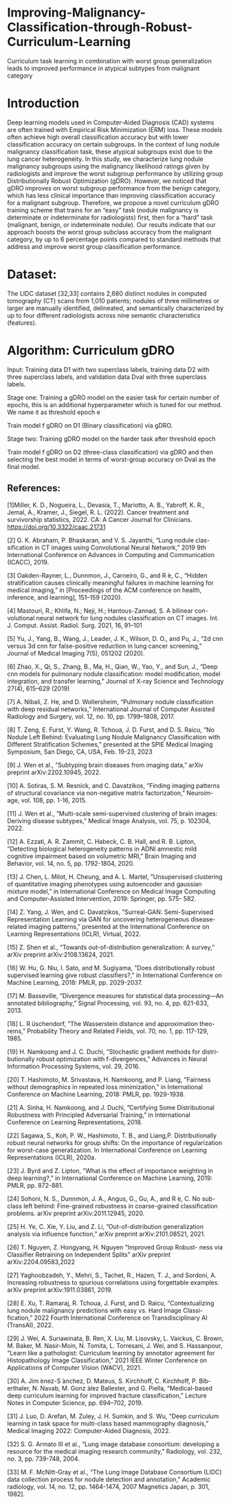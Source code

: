 # Improving-Malignancy-Classification-through-Robust-Curriculum-Learning
Curriculum task learning in combination with worst group generalization leads to improved performance in atypical subtypes from malignant category

# Introduction
Deep learning models used in Computer-Aided Diagnosis (CAD) systems are often trained with Empirical Risk Minimization (ERM) loss. These models often achieve high overall classification accuracy but with lower classification accuracy on certain subgroups. In the context of lung nodule malignancy classification task, these atypical subgroups exist due to the lung
cancer heterogeneity. In this study, we characterize lung nodule malignancy subgroups using the malignancy likelihood ratings given by radiologists and improve the worst subgroup performance by utilizing group Distributionally Robust Optimization (gDRO). However, we noticed that gDRO improves on worst subgroup performance from the benign category, which has less
clinical importance than improving classification accuracy for a malignant subgroup. Therefore, we propose a novel curriculum gDRO training scheme that trains for an “easy” task (nodule
malignancy is determinate or indeterminate for radiologists) first, then for a “hard” task (malignant, benign, or indeterminate nodule). Our results indicate that our approach boosts the worst group subclass accuracy from the malignant category, by up to 6 percentage points compared to standard methods that address and improve worst group classification performance.
# Dataset:
The LIDC dataset [32,33] contains 2,680 distinct nodules in computed tomography (CT) scans from 1,010 patients; nodules of three millimetres or larger are manually identified, delineated, and semantically characterized by up to four different radiologists across nine semantic characteristics (features).

# Algorithm: Curriculum gDRO
Input: Training data D1 with two superclass labels, training
data D2 with three superclass labels, and validation data
Dval with three superclass labels.

Stage one: Training a gDRO model on the easier task
for certain number of epochs, this is an additional
hyperparameter which is tuned for our method. We name
it as threshold epoch e

Train model f gDRO on D1 (Binary classification) via
gDRO.

Stage two: Training gDRO model on the harder task after
threshold epoch

Train model f gDRO on D2 (three-class classification)
via gDRO and then selecting the best model in terms of
worst-group accuracy on Dval as the final model.

## References:
[1]Miller, K. D., Nogueira, L., Devasia, T., Mariotto, A. B., Yabroff, K.
R., Jemal, A., Kramer, J., Siegel, R. L. (2022). Cancer treatment
and survivorship statistics, 2022. CA: A Cancer Journal for Clinicians.
https://doi.org/10.3322/caac.21731

[2] G. K. Abraham, P. Bhaskaran, and V. S. Jayanthi, “Lung nodule clas-
sification in CT images using Convolutional Neural Network,” 2019 9th
International Conference on Advances in Computing and Communication
(ICACC), 2019.

[3] Oakden-Rayner, L., Dunnmon, J., Carneiro, G., and R ́e, C., “Hidden
stratification causes clinically meaningful failures in machine learning
for medical imaging,” in [Proceedings of the ACM conference on health,
inference, and learning], 151–159 (2020).

[4] Mastouri, R.; Khlifa, N.; Neji, H.; Hantous-Zannad, S. A bilinear con-
volutional neural network for lung nodules classification on CT images.
Int. J. Comput. Assist. Radiol. Surg. 2021, 16, 91–101

[5] Yu, J., Yang, B., Wang, J., Leader, J. K., Wilson, D. O., and Pu, J., “2d
cnn versus 3d cnn for false-positive reduction in lung cancer screening,”
Journal of Medical Imaging 7(5), 051202 (2020).

[6] Zhao, X., Qi, S., Zhang, B., Ma, H., Qian, W., Yao, Y., and Sun, J., “Deep
cnn models for pulmonary nodule classification: model modification,
model integration, and transfer learning,” Journal of X-ray Science and
Technology 27(4), 615–629 (2019)

[7] A. Nibali, Z. He, and D. Wollersheim, “Pulmonary nodule classification
with deep residual networks,” International Journal of Computer Assisted
Radiology and Surgery, vol. 12, no. 10, pp. 1799–1808, 2017.

[8] T. Zeng, E. Furst, Y. Wang, R. Tchoua, J. D. Furst, and D. S. Raicu, ”No
Nodule Left Behind: Evaluating Lung Nodule Malignancy Classification
with Different Stratification Schemes,” presented at the SPIE Medical
Imaging Symposium, San Diego, CA, USA, Feb. 19-23, 2023

[9] J. Wen et al., ”Subtyping brain diseases from imaging data,” arXiv
preprint arXiv:2202.10945, 2022.

[10] A. Sotiras, S. M. Resnick, and C. Davatzikos, ”Finding imaging patterns
of structural covariance via non-negative matrix factorization,” Neuroim-
age, vol. 108, pp. 1-16, 2015.

[11] J. Wen et al., ”Multi-scale semi-supervised clustering of brain images:
Deriving disease subtypes,” Medical Image Analysis, vol. 75, p. 102304,
2022.

[12] A. Ezzati, A. R. Zammit, C. Habeck, C. B. Hall, and R. B. Lipton,
”Detecting biological heterogeneity patterns in ADNI amnestic mild
cognitive impairment based on volumetric MRI,” Brain Imaging and
Behavior, vol. 14, no. 5, pp. 1792-1804, 2020.

[13] J. Chen, L. Milot, H. Cheung, and A. L. Martel, ”Unsupervised
clustering of quantitative imaging phenotypes using autoencoder and
gaussian mixture model,” in International Conference on Medical Image
Computing and Computer-Assisted Intervention, 2019: Springer, pp. 575-
582.

[14] Z. Yang, J. Wen, and C. Davatzikos, ”Surreal-GAN: Semi-Supervised
Representation Learning via GAN for uncovering heterogeneous disease-
related imaging patterns,” presented at the International Conference on
Learning Representations (ICLR), Virtual, 2022.

[15] Z. Shen et al., ”Towards out-of-distribution generalization: A survey,”
arXiv preprint arXiv:2108.13624, 2021.

[16] W. Hu, G. Niu, I. Sato, and M. Sugiyama, ”Does distributionally robust
supervised learning give robust classifiers?,” in International Conference
on Machine Learning, 2018: PMLR, pp. 2029-2037.

[17] M. Basseville, ”Divergence measures for statistical data processing—An
annotated bibliography,” Signal Processing, vol. 93, no. 4, pp. 621-633,
2013.

[18] L. R ̈uschendorf, ”The Wasserstein distance and approximation theo-
rems,” Probability Theory and Related Fields, vol. 70, no. 1, pp. 117-129,
1985.

[19] H. Namkoong and J. C. Duchi, ”Stochastic gradient methods for distri-
butionally robust optimization with f-divergences,” Advances in Neural
Information Processing Systems, vol. 29, 2016.

[20] T. Hashimoto, M. Srivastava, H. Namkoong, and P. Liang, ”Fairness
without demographics in repeated loss minimization,” in International
Conference on Machine Learning, 2018: PMLR, pp. 1929-1938.

[21] A. Sinha, H. Namkoong, and J. Duchi, ”Certifying Some Distributional
Robustness with Principled Adversarial Training,” in International Conference on Learning Representations, 2018.

[22] Sagawa, S., Koh, P. W., Hashimoto, T. B., and Liang,P. Distributionally
robust neural networks for group shifts: On the importance of regularization for worst-case generalization. In International Conference on
Learning Representations (ICLR), 2020a.

[23] J. Byrd and Z. Lipton, ”What is the effect of importance weighting in
deep learning?,” in International Conference on Machine Learning, 2019:
PMLR, pp. 872-881.

[24] Sohoni, N. S., Dunnmon, J. A., Angus, G., Gu, A., and R ́e, C. No sub-
class left behind: Fine-grained robustness in coarse-grained classification
problems. arXiv preprint arXiv:2011.12945, 2020.

[25] H. Ye, C. Xie, Y. Liu, and Z. Li, ”Out-of-distribution generalization
analysis via influence function,” arXiv preprint arXiv:2101.08521, 2021.

[26] T. Nguyen, Z. Hongyang, H. Nguyen “Improved Group Robust-
ness via Classifier Retraining on Independent Splits” arXiv preprint
arXiv:2204.09583,2022

[27] Yaghoobzadeh, Y., Mehri, S., Tachet, R., Hazen, T. J., and Sordoni, A.
Increasing robustness to spurious correlations using forgettable examples.
arXiv preprint arXiv:1911.03861, 2019.

[28] E. Xu, T. Ramaraj, R. Tchoua, J. Furst, and D. Raicu, “Contextualizing
lung nodule malignancy predictions with easy vs. Hard Image Classi-
fication,” 2022 Fourth International Conference on Transdisciplinary AI
(TransAI), 2022.

[29] J. Wei, A. Suriawinata, B. Ren, X. Liu, M. Lisovsky, L. Vaickus, C.
Brown, M. Baker, M. Nasir-Moin, N. Tomita, L. Torresani, J. Wei, and S.
Hassanpour, “Learn like a pathologist: Curriculum learning by annotator
agreement for Histopathology Image Classification,” 2021 IEEE Winter
Conference on Applications of Computer Vision (WACV), 2021.

[30] A. Jim ́enez-S ́anchez, D. Mateus, S. Kirchhoff, C. Kirchhoff, P. Bib-
erthaler, N. Navab, M. Gonz ́alez Ballester, and G. Piella, “Medical-based
deep curriculum learning for improved fracture classification,” Lecture
Notes in Computer Science, pp. 694–702, 2019.

[31] J. Luo, D. Arefan, M. Zuley, J. H. Sumkin, and S. Wu, “Deep curriculum
learning in task space for multi-class based mammography diagnosis,”
Medical Imaging 2022: Computer-Aided Diagnosis, 2022.

[32] S. G. Armato III et al., “Lung image database consortium: developing
a resource for the medical imaging research community,” Radiology, vol.
232, no. 3, pp. 739-748, 2004.

[33] M. F. McNitt-Gray et al., “The Lung Image Database Consortium
(LIDC) data collection process for nodule detection and annotation,”
Academic radiology, vol. 14, no. 12, pp. 1464-1474, 2007 Magnetics
Japan, p. 301, 1982].

